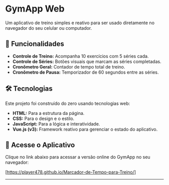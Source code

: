 # GymApp Web

Um aplicativo de treino simples e reativo para ser usado diretamente no navegador do seu celular ou computador.

## 🚀 Funcionalidades

* **Controle de Treino:** Acompanha 10 exercícios com 5 séries cada.
* **Controle de Séries:** Botões visuais que marcam as séries completadas.
* **Cronômetro Geral:** Contador de tempo total de treino.
* **Cronômetro de Pausa:** Temporizador de 60 segundos entre as séries.

## 🛠️ Tecnologias

Este projeto foi construído do zero usando tecnologias web:

* **HTML:** Para a estrutura da página.
* **CSS:** Para o design e o estilo.
* **JavaScript:** Para a lógica e interatividade.
* **Vue.js (v3):** Framework reativo para gerenciar o estado do aplicativo.

## 🔗 Acesse o Aplicativo

Clique no link abaixo para acessar a versão online do GymApp no seu navegador:

[https://player478.github.io/Marcador-de-Tempo-para-Treino/]

---
